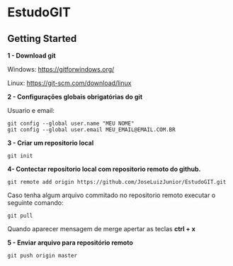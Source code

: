 # EstudoGIT

## Getting Started
**1 - Download git**

Windows: https://gitforwindows.org/

Linux: https://git-scm.com/download/linux

**2 - Configurações globais obrigatórias do git**

Usuario e email:
```
git config --global user.name "MEU NOME"
git config --global user.email MEU_EMAIL@EMAIL.COM.BR
```

**3 - Criar um repositorio local**

```
git init
```

**4- Contectar repositorio local com repositorio remoto do github.**

```
git remote add origin https://github.com/JoseLuizJunior/EstudoGIT.git
```

Caso tenha algum arquivo commitado no repositorio remoto executar o seguinte comando:

```
git pull
```

Quando aparecer mensagem de merge apertar as teclas **ctrl + x**

**5 - Enviar arquivo para repositório remoto**

```
git push origin master
```

